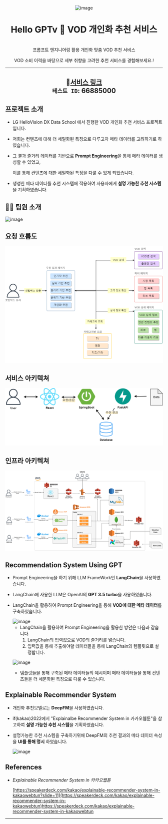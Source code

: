 <div align="center">
  <img width="203" alt="image" src="https://github.com/LV-3/.github/assets/111716640/74553b0e-787e-4113-b25e-3908c8977dcc">




<h1> Hello GPTv 🎯  VOD 개인화 추천 서비스</h1>
<br>
 프롬프트 엔지니어링 활용 개인화 맞춤 VOD 추천 서비스
</br>

VOD 소비 이력을 바탕으로 세부 취향을 고려한 추천 서비스를 경험해보세요.!

---
🔗[서비스 링크](https://www.hellogptv.com)  
`테스트 ID`: 66885000
---

</div>

## 프로젝트 소개


  * LG HelloVision DX Data School 에서 진행한 VOD 개인화 추천 서비스 프로젝트입니다.

  * 저희는 컨텐츠에 대해 더 세밀화된 특징으로 다루고자 메타 데이터를 고려하기로 하였습니다.
    
  * 그 결과 줄거리 데이터를 기반으로 **Prompt Engineering**을 통해 메타 데이터를 생성할 수 있었고,
    
    이를 통해 컨텐츠에 대한 세밀화된 특징을 다룰 수 있게 되었습니다.
    
  * 생성한 메타 데이터를 추천 시스템에 적용하여 사용자에게 **설명 가능한 추천 시스템**을 기획하였습니다.
  

  

## 🤼‍♀️ 팀원 소개

  <img width="443" alt="image" src="https://github.com/LV-3/.github/assets/111716640/c5bd9a71-8f1c-4ef1-aee5-9649df801827">


## 요청 흐름도
![Flow chart](/figures/flowchart.png)

## 서비스 아키텍쳐
![Architecture](/figures/architecture.png)

## 인프라 아키텍쳐
![Infrastructure](/figures/infra.png)


## Recommendation System Using GPT

* Prompt Engineering을 하기 위해 LLM FrameWork인 **LangChain**을 사용하였습니다.
  
* LangChain에 사용한 LLM은 OpenAI의 **GPT 3.5 turbo**을 사용하였습니다.

* LangChain을 활용하여 Prompt Engineering을 통해 **VOD에 대한 메타 데이터**를 구축하였습니다.
  
    
  <img width="799" alt="image" src="https://github.com/LV-3/.github/assets/111716640/1625d0cc-db88-420e-8610-b31c482854f1">


  * LangChain을 활용하여 Prompt Engineering을 활용한 방안은 다음과 같습니다.
    1. LangChain의 입력값으로 VOD의 줄거리를 넣습니다.
    2. 입력값을 통해 추출해야할 데이터들을 통해 LangChain의 템플릿으로 설정합니다.
       

  ![image](https://github.com/LV-3/.github/assets/111716640/0dd08494-3983-4259-9087-1d720e5ce162)

  * 템플릿들을 통해 구축된 메타 데이터들의 예시이며
    메타 데이터들을 통해 컨텐츠들을 더 세분화된 특징으로 다룰 수 있습니다.

## Explainable Recommender System

* 개인화 추천모델로는 **DeepFM**을 사용하였습니다.

* if(kakao)2022에서  "Explainalbe Recommender System in 카카오웹툰"을 참고하여 **설명 가능한 추천 시스템**을 기획하였습니다.

* 설명가능한 추천 시스템을 구축하기위해 DeepFM의 추천 결과의 메타 데이터 속성을 **UI를 통해 명시** 하였습니다.

  ![image](https://github.com/LV-3/.github/assets/111716640/a0608f6a-e832-4a07-80d3-f0ae4dd2af53)




## References

* <i>Explainable Recommender System in 카카오웹툰</i>
  
  [https://speakerdeck.com/kakao/explainable-recommender-system-in-kakaowebtun?slide=11](https://speakerdeck.com/kakao/explainable-recommender-system-in-kakaowebtun)https://speakerdeck.com/kakao/explainable-recommender-system-in-kakaowebtun




---


